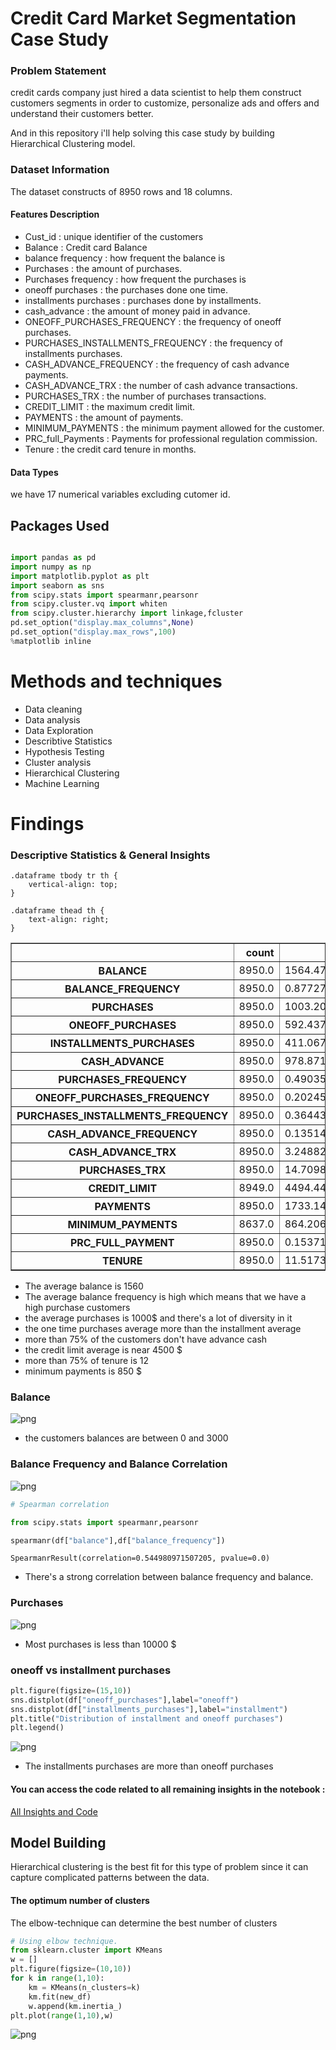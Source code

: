 <span style="color: #f2cf4a; font-family: Times New Roman (serif); font-size: 2em;"></span>
# Credit Card Market Segmentation Case Study

### Problem Statement

credit cards company just hired a data scientist to help them construct customers segments in order to customize, personalize ads and offers and understand their customers better. 

And in this repository i'll help solving this case study by building Hierarchical Clustering model.


### Dataset Information

The dataset constructs of 8950 rows and 18 columns.

#### Features Description

- Cust_id : unique identifier of the customers
- Balance : Credit card Balance
- balance frequency : how frequent the balance is
- Purchases : the amount of purchases.
- Purchases frequency : how frequent the purchases is
- oneoff purchases : the purchases done one time.
- installments purchases : purchases done by installments.
- cash_advance : the amount of money paid in advance.
- ONEOFF_PURCHASES_FREQUENCY : the frequency of oneoff purchases.
- PURCHASES_INSTALLMENTS_FREQUENCY : the frequency of installments purchases.
- CASH_ADVANCE_FREQUENCY : the frequency of cash advance payments.
- CASH_ADVANCE_TRX : the number of cash advance transactions.
- PURCHASES_TRX : the number of purchases transactions.
- CREDIT_LIMIT : the maximum credit limit.
- PAYMENTS : the amount of payments.
- MINIMUM_PAYMENTS : the minimum payment allowed for the customer.
- PRC_full_Payments : Payments for professional regulation commission.
- Tenure : the credit card tenure in months.

#### Data Types
we have 17 numerical variables excluding cutomer id.


## Packages Used 
```python

import pandas as pd
import numpy as np
import matplotlib.pyplot as plt
import seaborn as sns
from scipy.stats import spearmanr,pearsonr
from scipy.cluster.vq import whiten
from scipy.cluster.hierarchy import linkage,fcluster
pd.set_option("display.max_columns",None)
pd.set_option("display.max_rows",100)
%matplotlib inline
```

# Methods and techniques
- Data cleaning
- Data analysis
- Data Exploration
- Describtive Statistics
- Hypothesis Testing
- Cluster analysis
- Hierarchical Clustering
- Machine Learning


# Findings 
### Descriptive Statistics & General Insights
<div>

    .dataframe tbody tr th {
        vertical-align: top;
    }

    .dataframe thead th {
        text-align: right;
    }
</style>
<table border="1" class="dataframe">
  <thead>
    <tr style="text-align: right;">
      <th></th>
      <th>count</th>
      <th>mean</th>
      <th>std</th>
      <th>min</th>
      <th>25%</th>
      <th>50%</th>
      <th>75%</th>
      <th>max</th>
    </tr>
  </thead>
  <tbody>
    <tr>
      <th>BALANCE</th>
      <td>8950.0</td>
      <td>1564.474828</td>
      <td>2081.531879</td>
      <td>0.000000</td>
      <td>128.281915</td>
      <td>873.385231</td>
      <td>2054.140036</td>
      <td>19043.13856</td>
    </tr>
    <tr>
      <th>BALANCE_FREQUENCY</th>
      <td>8950.0</td>
      <td>0.877271</td>
      <td>0.236904</td>
      <td>0.000000</td>
      <td>0.888889</td>
      <td>1.000000</td>
      <td>1.000000</td>
      <td>1.00000</td>
    </tr>
    <tr>
      <th>PURCHASES</th>
      <td>8950.0</td>
      <td>1003.204834</td>
      <td>2136.634782</td>
      <td>0.000000</td>
      <td>39.635000</td>
      <td>361.280000</td>
      <td>1110.130000</td>
      <td>49039.57000</td>
    </tr>
    <tr>
      <th>ONEOFF_PURCHASES</th>
      <td>8950.0</td>
      <td>592.437371</td>
      <td>1659.887917</td>
      <td>0.000000</td>
      <td>0.000000</td>
      <td>38.000000</td>
      <td>577.405000</td>
      <td>40761.25000</td>
    </tr>
    <tr>
      <th>INSTALLMENTS_PURCHASES</th>
      <td>8950.0</td>
      <td>411.067645</td>
      <td>904.338115</td>
      <td>0.000000</td>
      <td>0.000000</td>
      <td>89.000000</td>
      <td>468.637500</td>
      <td>22500.00000</td>
    </tr>
    <tr>
      <th>CASH_ADVANCE</th>
      <td>8950.0</td>
      <td>978.871112</td>
      <td>2097.163877</td>
      <td>0.000000</td>
      <td>0.000000</td>
      <td>0.000000</td>
      <td>1113.821139</td>
      <td>47137.21176</td>
    </tr>
    <tr>
      <th>PURCHASES_FREQUENCY</th>
      <td>8950.0</td>
      <td>0.490351</td>
      <td>0.401371</td>
      <td>0.000000</td>
      <td>0.083333</td>
      <td>0.500000</td>
      <td>0.916667</td>
      <td>1.00000</td>
    </tr>
    <tr>
      <th>ONEOFF_PURCHASES_FREQUENCY</th>
      <td>8950.0</td>
      <td>0.202458</td>
      <td>0.298336</td>
      <td>0.000000</td>
      <td>0.000000</td>
      <td>0.083333</td>
      <td>0.300000</td>
      <td>1.00000</td>
    </tr>
    <tr>
      <th>PURCHASES_INSTALLMENTS_FREQUENCY</th>
      <td>8950.0</td>
      <td>0.364437</td>
      <td>0.397448</td>
      <td>0.000000</td>
      <td>0.000000</td>
      <td>0.166667</td>
      <td>0.750000</td>
      <td>1.00000</td>
    </tr>
    <tr>
      <th>CASH_ADVANCE_FREQUENCY</th>
      <td>8950.0</td>
      <td>0.135144</td>
      <td>0.200121</td>
      <td>0.000000</td>
      <td>0.000000</td>
      <td>0.000000</td>
      <td>0.222222</td>
      <td>1.50000</td>
    </tr>
    <tr>
      <th>CASH_ADVANCE_TRX</th>
      <td>8950.0</td>
      <td>3.248827</td>
      <td>6.824647</td>
      <td>0.000000</td>
      <td>0.000000</td>
      <td>0.000000</td>
      <td>4.000000</td>
      <td>123.00000</td>
    </tr>
    <tr>
      <th>PURCHASES_TRX</th>
      <td>8950.0</td>
      <td>14.709832</td>
      <td>24.857649</td>
      <td>0.000000</td>
      <td>1.000000</td>
      <td>7.000000</td>
      <td>17.000000</td>
      <td>358.00000</td>
    </tr>
    <tr>
      <th>CREDIT_LIMIT</th>
      <td>8949.0</td>
      <td>4494.449450</td>
      <td>3638.815725</td>
      <td>50.000000</td>
      <td>1600.000000</td>
      <td>3000.000000</td>
      <td>6500.000000</td>
      <td>30000.00000</td>
    </tr>
    <tr>
      <th>PAYMENTS</th>
      <td>8950.0</td>
      <td>1733.143852</td>
      <td>2895.063757</td>
      <td>0.000000</td>
      <td>383.276166</td>
      <td>856.901546</td>
      <td>1901.134317</td>
      <td>50721.48336</td>
    </tr>
    <tr>
      <th>MINIMUM_PAYMENTS</th>
      <td>8637.0</td>
      <td>864.206542</td>
      <td>2372.446607</td>
      <td>0.019163</td>
      <td>169.123707</td>
      <td>312.343947</td>
      <td>825.485459</td>
      <td>76406.20752</td>
    </tr>
    <tr>
      <th>PRC_FULL_PAYMENT</th>
      <td>8950.0</td>
      <td>0.153715</td>
      <td>0.292499</td>
      <td>0.000000</td>
      <td>0.000000</td>
      <td>0.000000</td>
      <td>0.142857</td>
      <td>1.00000</td>
    </tr>
    <tr>
      <th>TENURE</th>
      <td>8950.0</td>
      <td>11.517318</td>
      <td>1.338331</td>
      <td>6.000000</td>
      <td>12.000000</td>
      <td>12.000000</td>
      <td>12.000000</td>
      <td>12.00000</td>
    </tr>
  </tbody>
</table>
</div>

- The average balance is 1560
- The average balance frequency is high which means that we have a high purchase customers
- the average purchases is 1000$ and there's a lot of diversity in it
- the one time purchases average more than the installment average
- more than 75% of the customers don't have advance cash
- the credit limit average is near 4500 $
- more than 75% of tenure is 12
- minimum payments is 850 $


### Balance 

![png](Figures/code_18_2.png)
    


- the customers balances are between 0 and 3000


### Balance Frequency and Balance Correlation

![png](Figures/code_27_2.png)

```python
# Spearman correlation

from scipy.stats import spearmanr,pearsonr

spearmanr(df["balance"],df["balance_frequency"])

```




    SpearmanrResult(correlation=0.544980971507205, pvalue=0.0)

- There's a strong correlation between balance frequency and balance.


### Purchases

![png](Figures/code_32_2.png)
    


- Most purchases is less than 10000 $ 


### oneoff vs installment purchases


```python
plt.figure(figsize=(15,10))
sns.distplot(df["oneoff_purchases"],label="oneoff")
sns.distplot(df["installments_purchases"],label="installment")
plt.title("Distribution of installment and oneoff purchases")
plt.legend()
```
![png](Figures/code_41_2.png)

- The installments purchases are more than oneoff purchases


#### You can access the code related to  all remaining insights in the notebook : 
[All Insights and Code](https://github.com/Mokashaa2000/Credit-Card-Market-Segmentation-Project/blob/main/Code.ipynb)



## Model Building
Hierarchical clustering is the best fit for this type of problem since it can capture complicated patterns between the data.
#### The optimum number of clusters
The elbow-technique can determine the best number of clusters 
```python
# Using elbow technique.
from sklearn.cluster import KMeans
w = []
plt.figure(figsize=(10,10))
for k in range(1,10):
    km = KMeans(n_clusters=k)
    km.fit(new_df)
    w.append(km.inertia_)
plt.plot(range(1,10),w)    
```
![png](Figures/code_86_1.png)

